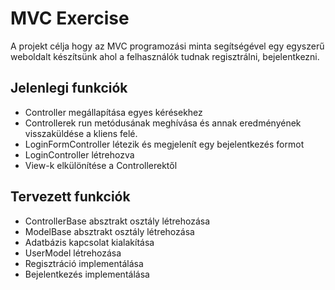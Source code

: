 # MVC Exercise
A projekt célja hogy az MVC programozási minta segítségével egy egyszerű weboldalt készítsünk ahol a felhasználók tudnak regisztrálni, bejelentkezni.

## Jelenlegi funkciók

 - Controller megállapítása egyes kérésekhez
 - Controllerek run metódusának meghívása és annak eredményének visszaküldése a kliens felé.
 - LoginFormController létezik és megjelenít egy bejelentkezés formot
 - LoginController létrehozva
 - View-k elkülönítése a Controllerektől

## Tervezett funkciók

 - ControllerBase absztrakt osztály létrehozása
 - ModelBase absztrakt osztály létrehozása
 - Adatbázis kapcsolat kialakítása
 - UserModel létrehozása
 - Regisztráció implementálása
 - Bejelentkezés implementálása